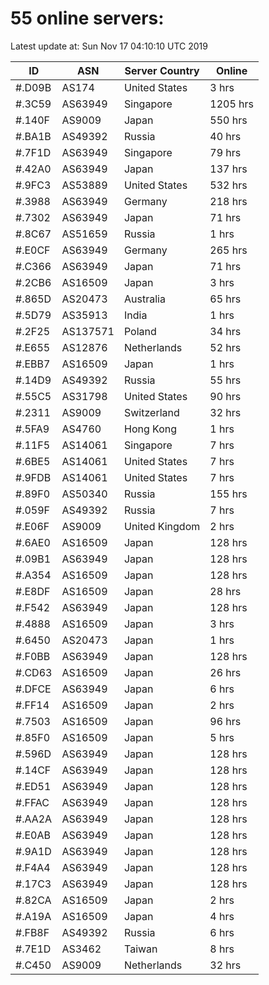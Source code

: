 # 55 online servers:

Latest update at: Sun Nov 17 04:10:10 UTC 2019

| ID | ASN | Server Country | Online |
| -- | --- | -------------- | ------ |
| #.D09B | AS174 | United States | 3 hrs |
| #.3C59 | AS63949 | Singapore | 1205 hrs |
| #.140F | AS9009 | Japan | 550 hrs |
| #.BA1B | AS49392 | Russia | 40 hrs |
| #.7F1D | AS63949 | Singapore | 79 hrs |
| #.42A0 | AS63949 | Japan | 137 hrs |
| #.9FC3 | AS53889 | United States | 532 hrs |
| #.3988 | AS63949 | Germany | 218 hrs |
| #.7302 | AS63949 | Japan | 71 hrs |
| #.8C67 | AS51659 | Russia | 1 hrs |
| #.E0CF | AS63949 | Germany | 265 hrs |
| #.C366 | AS63949 | Japan | 71 hrs |
| #.2CB6 | AS16509 | Japan | 3 hrs |
| #.865D | AS20473 | Australia | 65 hrs |
| #.5D79 | AS35913 | India | 1 hrs |
| #.2F25 | AS137571 | Poland | 34 hrs |
| #.E655 | AS12876 | Netherlands | 52 hrs |
| #.EBB7 | AS16509 | Japan | 1 hrs |
| #.14D9 | AS49392 | Russia | 55 hrs |
| #.55C5 | AS31798 | United States | 90 hrs |
| #.2311 | AS9009 | Switzerland | 32 hrs |
| #.5FA9 | AS4760 | Hong Kong | 1 hrs |
| #.11F5 | AS14061 | Singapore | 7 hrs |
| #.6BE5 | AS14061 | United States | 7 hrs |
| #.9FDB | AS14061 | United States | 7 hrs |
| #.89F0 | AS50340 | Russia | 155 hrs |
| #.059F | AS49392 | Russia | 7 hrs |
| #.E06F | AS9009 | United Kingdom | 2 hrs |
| #.6AE0 | AS16509 | Japan | 128 hrs |
| #.09B1 | AS63949 | Japan | 128 hrs |
| #.A354 | AS16509 | Japan | 128 hrs |
| #.E8DF | AS16509 | Japan | 28 hrs |
| #.F542 | AS63949 | Japan | 128 hrs |
| #.4888 | AS16509 | Japan | 3 hrs |
| #.6450 | AS20473 | Japan | 1 hrs |
| #.F0BB | AS63949 | Japan | 128 hrs |
| #.CD63 | AS16509 | Japan | 26 hrs |
| #.DFCE | AS63949 | Japan | 6 hrs |
| #.FF14 | AS16509 | Japan | 2 hrs |
| #.7503 | AS16509 | Japan | 96 hrs |
| #.85F0 | AS16509 | Japan | 5 hrs |
| #.596D | AS63949 | Japan | 128 hrs |
| #.14CF | AS63949 | Japan | 128 hrs |
| #.ED51 | AS63949 | Japan | 128 hrs |
| #.FFAC | AS63949 | Japan | 128 hrs |
| #.AA2A | AS63949 | Japan | 128 hrs |
| #.E0AB | AS63949 | Japan | 128 hrs |
| #.9A1D | AS63949 | Japan | 128 hrs |
| #.F4A4 | AS63949 | Japan | 128 hrs |
| #.17C3 | AS63949 | Japan | 128 hrs |
| #.82CA | AS16509 | Japan | 2 hrs |
| #.A19A | AS16509 | Japan | 4 hrs |
| #.FB8F | AS49392 | Russia | 6 hrs |
| #.7E1D | AS3462 | Taiwan | 8 hrs |
| #.C450 | AS9009 | Netherlands | 32 hrs |

